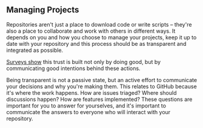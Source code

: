 ## Managing Projects 

Repositories aren't just a place to download code or write scripts – they're also a place to collaborate and work with others in different ways. It depends on you and how you choose to manage your projects, keep it up to date with your repository and this process should be as transparent and integrated as possible. 

[Surveys show](https://m.signalvnoise.com/the-3-most-effective-ways-to-build-trust-as-a-leader/) this trust is built not only by doing good, but by communicating good intentions behind these actions.

Being transparent is not a passive state, but an active effort to communicate your decisions and why you're making them. This relates to GitHub because it's where the work happens. How are issues triaged? Where should discussions happen? How are features implemented? These questions are important for you to answer for yourselves, and it's important to communicate the answers to everyone who will interact with your repository.

